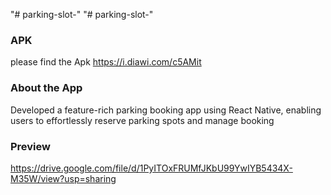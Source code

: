 "# parking-slot-" 
"# parking-slot-" 
### APK
 please find the Apk https://i.diawi.com/c5AMit

 ### About the App 
 Developed a feature-rich parking booking app using React Native, enabling users to
effortlessly reserve parking spots and manage booking

### Preview 
https://drive.google.com/file/d/1PyITOxFRUMfJKbU99YwIYB5434X-M35W/view?usp=sharing 
